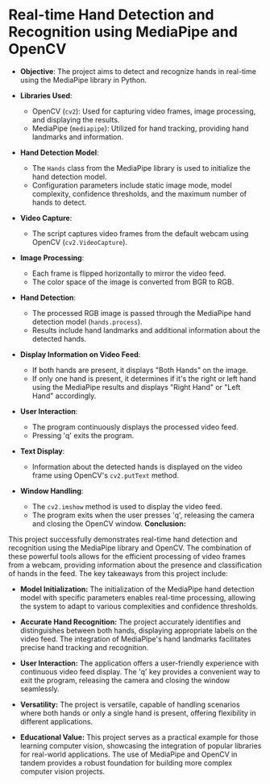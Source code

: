 # Real-time Hand Detection and Recognition using MediaPipe and OpenCV

- **Objective**: The project aims to detect and recognize hands in real-time using the MediaPipe library in Python.

- **Libraries Used**:
  - OpenCV (`cv2`): Used for capturing video frames, image processing, and displaying the results.
  - MediaPipe (`mediapipe`): Utilized for hand tracking, providing hand landmarks and information.

- **Hand Detection Model**:
  - The `Hands` class from the MediaPipe library is used to initialize the hand detection model.
  - Configuration parameters include static image mode, model complexity, confidence thresholds, and the maximum number of hands to detect.

- **Video Capture**:
  - The script captures video frames from the default webcam using OpenCV (`cv2.VideoCapture`).

- **Image Processing**:
  - Each frame is flipped horizontally to mirror the video feed.
  - The color space of the image is converted from BGR to RGB.

- **Hand Detection**:
  - The processed RGB image is passed through the MediaPipe hand detection model (`hands.process`).
  - Results include hand landmarks and additional information about the detected hands.

- **Display Information on Video Feed**:
  - If both hands are present, it displays "Both Hands" on the image.
  - If only one hand is present, it determines if it's the right or left hand using the MediaPipe results and displays "Right Hand" or "Left Hand" accordingly.

- **User Interaction**:
  - The program continuously displays the processed video feed.
  - Pressing 'q' exits the program.

- **Text Display**:
  - Information about the detected hands is displayed on the video frame using OpenCV's `cv2.putText` method.

- **Window Handling**:
  - The `cv2.imshow` method is used to display the video feed.
  - The program exits when the user presses 'q', releasing the camera and closing the OpenCV window.
**Conclusion:**

This project successfully demonstrates real-time hand detection and recognition using the MediaPipe library and OpenCV. The combination of these powerful tools allows for the efficient processing of video frames from a webcam, providing information about the presence and classification of hands in the feed. The key takeaways from this project include:

- **Model Initialization:** The initialization of the MediaPipe hand detection model with specific parameters enables real-time processing, allowing the system to adapt to various complexities and confidence thresholds.

- **Accurate Hand Recognition:** The project accurately identifies and distinguishes between both hands, displaying appropriate labels on the video feed. The integration of MediaPipe's hand landmarks facilitates precise hand tracking and recognition.

- **User Interaction:** The application offers a user-friendly experience with continuous video feed display. The 'q' key provides a convenient way to exit the program, releasing the camera and closing the window seamlessly.

- **Versatility:** The project is versatile, capable of handling scenarios where both hands or only a single hand is present, offering flexibility in different applications.

- **Educational Value:** This project serves as a practical example for those learning computer vision, showcasing the integration of popular libraries for real-world applications. The use of MediaPipe and OpenCV in tandem provides a robust foundation for building more complex computer vision projects.


